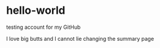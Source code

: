# hello-world
testing account for my GitHub

I love big butts and I cannot lie
changing the summary page
